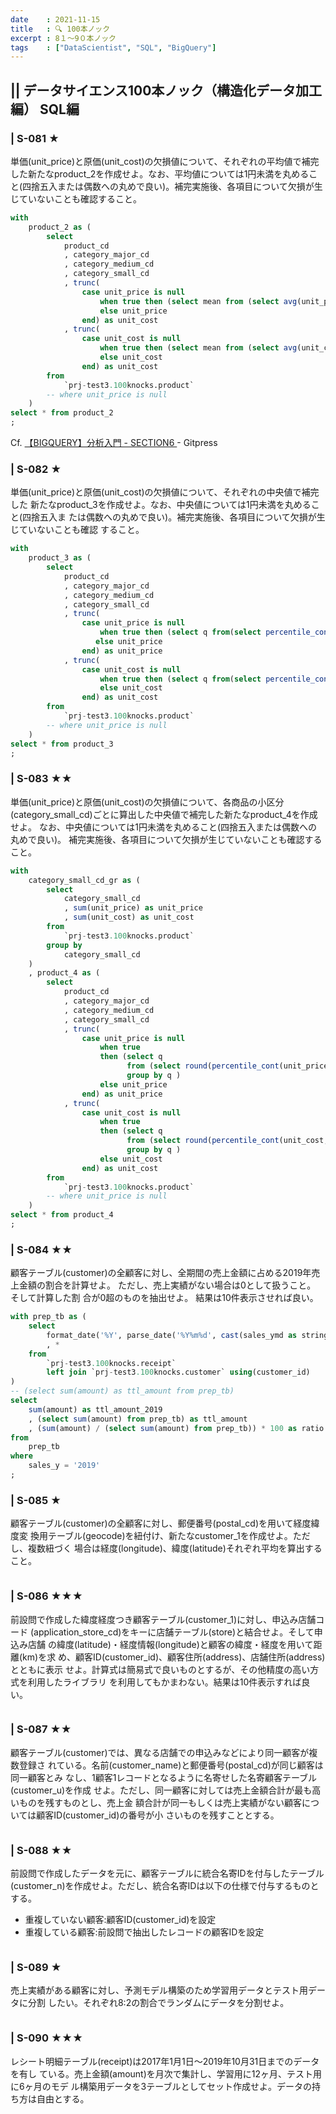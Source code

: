 ```yaml
---
date    : 2021-11-15
title   : 🔍 100本ノック
excerpt : 8１〜9０本ノック
tags    : ["DataScientist", "SQL", "BigQuery"]
---
```


## || データサイエンス100本ノック（構造化データ加工編） SQL編
### | S-081 ★
単価(unit_price)と原価(unit_cost)の欠損値について、それぞれの平均値で補完した新たなproduct_2を作成せよ。なお、平均値については1円未満を丸めること(四捨五入または偶数への丸めで良い)。補完実施後、各項目について欠損が生じていないことも確認すること。
```SQL
with
    product_2 as (
        select
            product_cd
            , category_major_cd
            , category_medium_cd
            , category_small_cd
            , trunc(
                case unit_price is null
                    when true then (select mean from (select avg(unit_price) over () as ttl_mean from `prj-test3.100knocks.product`) group by mean)
                    else unit_price
                end) as unit_cost
            , trunc(
                case unit_cost is null
                    when true then (select mean from (select avg(unit_cost) over () as ttl_mean from `prj-test3.100knocks.product`) group by mean)
                    else unit_cost
                end) as unit_cost
        from
            `prj-test3.100knocks.product`
        -- where unit_price is null
    )
select * from product_2
;
```
Cf. [【BIGQUERY】分析入門 - SECTION6
](https://gitpress.io/c/google_bigquery/google_bigquery_6) - Gitpress

### | S-082 ★
単価(unit_price)と原価(unit_cost)の欠損値について、それぞれの中央値で補完した 新たなproduct_3を作成せよ。なお、中央値については1円未満を丸めること(四捨五入ま たは偶数への丸めで良い)。補完実施後、各項目について欠損が生じていないことも確認 すること。
```SQL
with
    product_3 as (
        select
            product_cd
            , category_major_cd
            , category_medium_cd
            , category_small_cd
            , trunc(
                case unit_price is null
                    when true then (select q from(select percentile_cont(unit_price, 0.5) over () as q from `prj-test3.100knocks.product`) group by q)
                   else unit_price
                end) as unit_price
            , trunc(
                case unit_cost is null
                    when true then (select q from(select percentile_cont(unit_cost, 0.5) over () as q from `prj-test3.100knocks.product`) group by q)
                    else unit_cost
                end) as unit_cost
        from
            `prj-test3.100knocks.product`
        -- where unit_price is null
    )
select * from product_3
;
```

### | S-083 ★★
単価(unit_price)と原価(unit_cost)の欠損値について、各商品の小区分 (category_small_cd)ごとに算出した中央値で補完した新たなproduct_4を作成せよ。
なお、中央値については1円未満を丸めること(四捨五入または偶数への丸めで良い)。
補完実施後、各項目について欠損が生じていないことも確認すること。
```SQL
with
    category_small_cd_gr as (
        select
            category_small_cd
            , sum(unit_price) as unit_price
            , sum(unit_cost) as unit_cost
        from
            `prj-test3.100knocks.product`
        group by
            category_small_cd
    )
    , product_4 as (
        select
            product_cd
            , category_major_cd
            , category_medium_cd
            , category_small_cd
            , trunc(
                case unit_price is null
                    when true 
                    then (select q
                          from (select round(percentile_cont(unit_price, 0.5) over ()) as q from category_small_cd_gr)
                          group by q )
                    else unit_price
                end) as unit_price
            , trunc(
                case unit_cost is null
                    when true 
                    then (select q
                          from (select round(percentile_cont(unit_cost, 0.5) over ()) as q from category_small_cd_gr)
                          group by q )
                    else unit_cost
                end) as unit_cost
        from
            `prj-test3.100knocks.product`
        -- where unit_price is null
    )
select * from product_4
;
```

### | S-084 ★★
顧客テーブル(customer)の全顧客に対し、全期間の売上金額に占める2019年売上金額の割合を計算せよ。
ただし、売上実績がない場合は0として扱うこと。
そして計算した割 合が0超のものを抽出せよ。
結果は10件表示させれば良い。
```SQL
with prep_tb as (
    select
        format_date('%Y', parse_date('%Y%m%d', cast(sales_ymd as string))) as sales_y
        , *
    from 
        `prj-test3.100knocks.receipt`
        left join `prj-test3.100knocks.customer` using(customer_id)
)
-- (select sum(amount) as ttl_amount from prep_tb)
select
    sum(amount) as ttl_amount_2019
    , (select sum(amount) from prep_tb) as ttl_amount
    , (sum(amount) / (select sum(amount) from prep_tb)) * 100 as ratio
from
    prep_tb
where
    sales_y = '2019'
;

```

### | S-085 ★
顧客テーブル(customer)の全顧客に対し、郵便番号(postal_cd)を用いて経度緯度変 換用テーブル(geocode)を紐付け、新たなcustomer_1を作成せよ。ただし、複数紐づく 場合は経度(longitude)、緯度(latitude)それぞれ平均を算出すること。
```SQL
```

### | S-086 ★★★
前設問で作成した緯度経度つき顧客テーブル(customer_1)に対し、申込み店舗コード (application_store_cd)をキーに店舗テーブル(store)と結合せよ。そして申込み店舗 の緯度(latitude)・経度情報(longitude)と顧客の緯度・経度を用いて距離(km)を求 め、顧客ID(customer_id)、顧客住所(address)、店舗住所(address)とともに表示 せよ。計算式は簡易式で良いものとするが、その他精度の高い方式を利用したライブラリ を利用してもかまわない。結果は10件表示すれば良い。
```SQL
```

### | S-087 ★★
顧客テーブル(customer)では、異なる店舗での申込みなどにより同一顧客が複数登録さ れている。名前(customer_name)と郵便番号(postal_cd)が同じ顧客は同一顧客とみ なし、1顧客1レコードとなるように名寄せした名寄顧客テーブル(customer_u)を作成 せよ。ただし、同一顧客に対しては売上金額合計が最も高いものを残すものとし、売上金 額合計が同一もしくは売上実績がない顧客については顧客ID(customer_id)の番号が小 さいものを残すこととする。
```SQL
```

### | S-088 ★★
前設問で作成したデータを元に、顧客テーブルに統合名寄IDを付与したテーブル (customer_n)を作成せよ。ただし、統合名寄IDは以下の仕様で付与するものとする。
- 重複していない顧客:顧客ID(customer_id)を設定
- 重複している顧客:前設問で抽出したレコードの顧客IDを設定

```SQL
```

### | S-089 ★
売上実績がある顧客に対し、予測モデル構築のため学習用データとテスト用データに分割 したい。それぞれ8:2の割合でランダムにデータを分割せよ。
```SQL
```

### | S-090 ★★★
レシート明細テーブル(receipt)は2017年1月1日〜2019年10月31日までのデータを有し ている。売上金額(amount)を月次で集計し、学習用に12ヶ月、テスト用に6ヶ月のモデ ル構築用データを3テーブルとしてセット作成せよ。データの持ち方は自由とする。
```SQL
```
